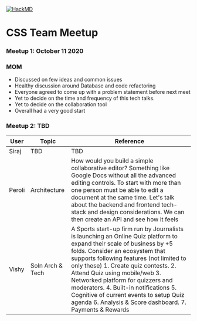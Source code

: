 [![HackMD](https://hackmd.io/badge.svg)](https://hackmd.io/l9Ey0c_nRc6-0SQsdrSWJA)

# CSS Team Meetup

### Meetup 1: October 11 2020

### MOM
- Discussed on few ideas and common issues
- Healthy discussion around Database and code refactoring
- Everyone agreed to come up with a problem statement before next meet
- Yet to decide on the time and frequency of this tech talks.
- Yet to decide on the collaboration tool 
- Overall had a very good start


### Meetup 2: TBD


| User     | Topic    |  Reference |
| -------- | -------- | ---------- |
| Siraj    | TBD      | TBD        |
| Peroli   | Architecture  | How would you build a simple collaborative editor? Something like Google Docs without all the advanced editing controls. To start with more than one person must be able to edit a document at the same time. Let's talk about the backend and frontend tech-stack and design considerations. We can then create an API and see how it feels|
| Vishy   | Soln Arch & Tech  | A Sports start-up firm run by Journalists is launching an Online Quiz platform to expand their scale of business by +5 folds. Consider an ecosystem that supports following features (not limited to only these) 1. Create quiz contests. 2. Attend Quiz using mobile/web 3. Networked platform for quizzers and moderators.  4. Built-in notifications 5. Cognitive of current events to setup Quiz agenda 6. Analysis & Score dashboard. 7. Payments & Rewards |
